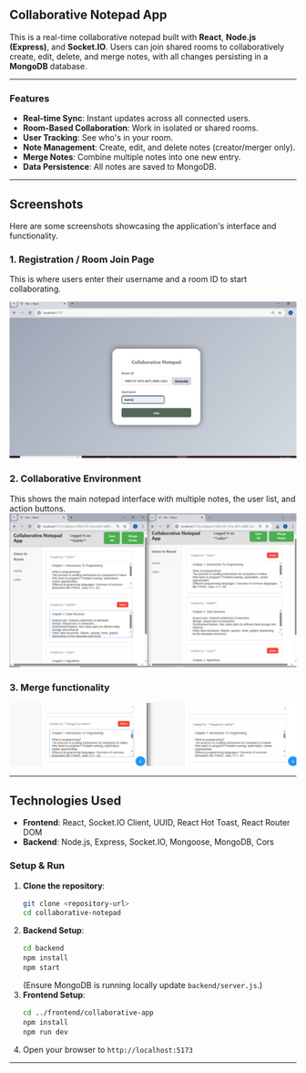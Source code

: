 ## Collaborative Notepad App

This is a real-time collaborative notepad built with **React**, **Node.js (Express)**, and **Socket.IO**. Users can join shared rooms to collaboratively create, edit, delete, and merge notes, with all changes persisting in a **MongoDB** database.

---

### Features

* **Real-time Sync**: Instant updates across all connected users.
* **Room-Based Collaboration**: Work in isolated or shared rooms.
* **User Tracking**: See who's in your room.
* **Note Management**: Create, edit, and delete notes (creator/merger only).
* **Merge Notes**: Combine multiple notes into one new entry.
* **Data Persistence**: All notes are saved to MongoDB.

---


## Screenshots

Here are some screenshots showcasing the application's interface and functionality.

### 1. Registration / Room Join Page

This is where users enter their username and a room ID to start collaborating.

![Registration Page Screenshot](https://github.com/Aakifa-Islam/Collaborative_NotesTaking/blob/bba5baf882363389f7a6710ccc4dc0551422609f/output%20images/1.png)

### 2. Collaborative Environment

This shows the main notepad interface with multiple notes, the user list, and action buttons.
![Collaborative Environment Screenshot](https://github.com/Aakifa-Islam/Collaborative_NotesTaking/blob/bba5baf882363389f7a6710ccc4dc0551422609f/output%20images/2.png)


### 3. Merge functionality

![Merge Screenshot](https://github.com/Aakifa-Islam/Collaborative_NotesTaking/blob/bba5baf882363389f7a6710ccc4dc0551422609f/output%20images/3.png)

---

## Technologies Used

* **Frontend**: React, Socket.IO Client, UUID, React Hot Toast, React Router DOM
* **Backend**: Node.js, Express, Socket.IO, Mongoose, MongoDB, Cors



### Setup & Run

1.  **Clone the repository**:
    ```bash
    git clone <repository-url>
    cd collaborative-notepad
    ```
2.  **Backend Setup**:
    ```bash
    cd backend
    npm install
    npm start
    ```
    (Ensure MongoDB is running locally update `backend/server.js`.)
3.  **Frontend Setup**:
    ```bash
    cd ../frontend/collaborative-app
    npm install
    npm run dev
    ```
4.  Open your browser to `http://localhost:5173`

---
